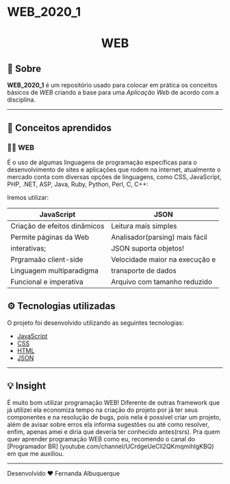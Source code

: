# WEB_2020_1
<h1 align="center"> WEB </h1>

## 📑 Sobre

**WEB_2020_1** é um repositório usado para colocar em prática os conceitos básicos de *WEB* criando a base para uma *Aplicação Web* de acordo com a disciplina. 

---

## 🧠 Conceitos aprendidos

### 👩‍💻 WEB

É o uso de algumas linguagens de programação específicas para o desenvolvimento de sites e aplicações que rodem na internet, atualmente o mercado conta com diversas opções de linguagens, como CSS, JavaScript, PHP, .NET, ASP, Java, Ruby, Python, Perl, C, C++:

Iremos utilizar:

| JavaScript                  | JSON                              |
|-----------------------------|-----------------------------------|
| Criação de efeitos dinâmicos| Leitura mais simples              |
| Permite páginas da Web      | Analisador(parsing) mais fácil    |
| interativas;                | JSON suporta objetos!             |
| Prgramaão client-side       | Velocidade maior na execução e    |
| Linguagem multiparadigma    | transporte de dados               |
| Funcional e imperativa      | Arquivo com tamanho reduzido      |


## ⚙️ Tecnologias utilizadas

O projeto foi desenvolvido utilizando as seguintes tecnologias:

- [JavaScript](https://docs.microsoft.com/pt-br/search/?terms=java%20api)
- [CSS](https://docs.microsoft.com/pt-br/search/?terms=CSS)
- [HTML](https://docs.microsoft.com/pt-br/search/?terms=html)
- [JSON](https://docs.microsoft.com/pt-br/search/?terms=JSON)

---
## 💡 Insight

É muito bom utilizar programação WEB! Diferente de outras framework que já utilizei ela economiza tempo na criação do projeto por já ter seus componentes e na resolução de bugs, pois nela é possível criar um projeto, além de avisar sobre erros ela informa sugestões ou até como resolver, enfim, apenas amei e diria que deveria ter conhecido antes(rsrs). Pra quem quer aprender programação WEB como eu, recomendo o canal do [Programador BR]  (youtube.com/channel/UCrdgeUeCll2QKmqmihIgKBQ) em que me auxiliou.

---

Desenvolvido ❤️ Fernanda Albuquerque
